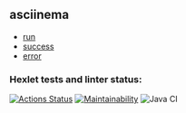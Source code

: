 ## asciinema
- [run](https://asciinema.org/a/MGlfWCmAqPzzwOLUD31bQzibB)
- [success](https://asciinema.org/a/xkjoDDAD3EQ3a8Otu53atTJKA)
- [error](https://asciinema.org/a/9cwWVVzR3ZaYlAZDP4iH4O8Aj)

### Hexlet tests and linter status:
[![Actions Status](https://github.com/ars-qq/java-project-lvl1/workflows/hexlet-check/badge.svg)](https://github.com/ars-qq/java-project-lvl1/actions)
[![Maintainability](https://api.codeclimate.com/v1/badges/a99a88d28ad37a79dbf6/maintainability)](https://codeclimate.com/github/codeclimate/codeclimate/maintainability)
![Java CI](https://github.com/ars-qq/java-project-lvl1/workflows/Java%20CI/badge.svg)
